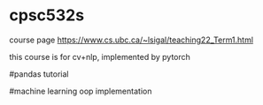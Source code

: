 # cpsc532s
course page
https://www.cs.ubc.ca/~lsigal/teaching22_Term1.html

this course is for cv+nlp, implemented by pytorch

#pandas
tutorial


#machine learning oop implementation


